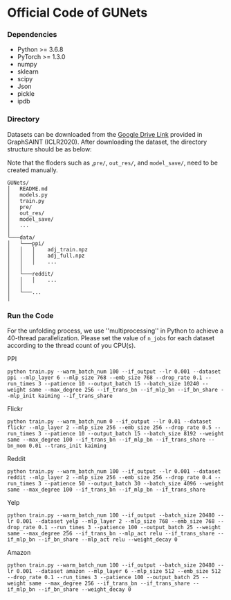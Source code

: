 # Official Code of GUNets

### Dependencies

* Python >= 3.6.8
* PyTorch >= 1.3.0
* numpy
* sklearn
* scipy
* Json
* pickle
* ipdb



### Directory

Datasets can be downloaded from the [Google Drive Link](https://drive.google.com/open?id=1zycmmDES39zVlbVCYs88JTJ1Wm5FbfLz) provided in GraphSAINT (ICLR2020). After downloading the dataset, the directory structure should be as below: 

Note that the floders such as ,`pre/`, `out_res/`, and `model_save/`, need to be created manually. 



```
GUNets/
│   README.md
│   models.py
│   train.py
│   pre/
│   out_res/
│   model_save/
│   ...
│   
└───data/
│   └───ppi/
│   │   │    adj_train.npz
│   │   │    adj_full.npz
│   │   │    ...
│   │   
│   └───reddit/
│   │   │    ...
│   │
│   └───...
│
```

### Run the Code

For the unfolding process, we use ''multiprocessing'' in Python to achieve a 40-thread parallelization. Please set the value of `n_jobs` for each dataset according to the thread count of you CPU(s).



PPI

```
python train.py --warm_batch_num 100 --if_output --lr 0.001 --dataset ppi --mlp_layer 6 --mlp_size 768 --emb_size 768 --drop_rate 0.1 --run_times 3 --patience 10 --output_batch 15 --batch_size 10240 --weight same --max_degree 256 --if_trans_bn --if_mlp_bn --if_bn_share --mlp_init kaiming --if_trans_share
```

Flickr

```
python train.py --warm_batch_num 0 --if_output --lr 0.01 --dataset flickr --mlp_layer 2 --mlp_size 256 --emb_size 256 --drop_rate 0.5 --run_times 3 --patience 10 --output_batch 15 --batch_size 8192 --weight same --max_degree 100 --if_trans_bn --if_mlp_bn --if_trans_share --bn_mom 0.01 --trans_init kaiming
```

Reddit

```
python train.py --warm_batch_num 100 --if_output --lr 0.001 --dataset reddit --mlp_layer 2 --mlp_size 256 --emb_size 256 --drop_rate 0.4 --run_times 3 --patience 50 --output_batch 30 --batch_size 4096 --weight same --max_degree 100 --if_trans_bn --if_mlp_bn --if_trans_share
```

Yelp

```
python train.py --warm_batch_num 100 --if_output --batch_size 20480 --lr 0.001 --dataset yelp --mlp_layer 2 --mlp_size 768 --emb_size 768 --drop_rate 0.1 --run_times 3 --patience 100 --output_batch 25 --weight same --max_degree 256 --if_trans_bn --mlp_act relu --if_trans_share --if_mlp_bn --if_bn_share --mlp_act relu --weight_decay 0
```

Amazon

```
python train.py --warm_batch_num 100 --if_output --batch_size 20480 --lr 0.001 --dataset amazon --mlp_layer 6 --mlp_size 512 --emb_size 512 --drop_rate 0.1 --run_times 3 --patience 100 --output_batch 25 --weight same --max_degree 256 --if_trans_bn --if_trans_share --if_mlp_bn --if_bn_share --weight_decay 0
```


